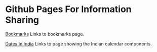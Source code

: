 # Github Pages For Information Sharing

[Bookmarks](./Bookmarks)
Links to bookmarks page.

[Dates In India](./DateInIndia)
Links to page showing the Indian calendar components.
